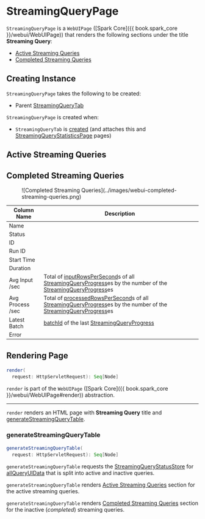 # StreamingQueryPage

`StreamingQueryPage` is a `WebUIPage` ([Spark Core]({{ book.spark_core }}/webui/WebUIPage)) that renders the following sections under the title **Streaming Query**:

* [Active Streaming Queries](#active-streaming-queries)
* [Completed Streaming Queries](#completed-streaming-queries)

## Creating Instance

`StreamingQueryPage` takes the following to be created:

* <span id="parent"> Parent [StreamingQueryTab](StreamingQueryTab.md)

`StreamingQueryPage` is created when:

* `StreamingQueryTab` is [created](StreamingQueryTab.md) (and attaches this and [StreamingQueryStatisticsPage](StreamingQueryStatisticsPage.md) pages)

## Active Streaming Queries

## Completed Streaming Queries

<figure markdown>
  ![Completed Streaming Queries](../images/webui-completed-streaming-queries.png)
</figure>

Column Name | Description
------------|------------
 Name |
 Status |
 ID |
 Run ID |
 Start Time |
 Duration |
 Avg Input /sec | Total of [inputRowsPerSecond](../monitoring/StreamingQueryProgress.md#inputRowsPerSecond)s of all [StreamingQueryProgress](../monitoring/StreamingQueryProgress.md)es by the number of the [StreamingQueryProgress](../monitoring/StreamingQueryProgress.md)es
 Avg Process /sec | Total of [processedRowsPerSecond](../monitoring/StreamingQueryProgress.md#processedRowsPerSecond)s of all [StreamingQueryProgress](../monitoring/StreamingQueryProgress.md)es by the number of the [StreamingQueryProgress](../monitoring/StreamingQueryProgress.md)es
 Latest Batch | [batchId](../monitoring/StreamingQueryProgress.md#batchId) of the last [StreamingQueryProgress](../monitoring/StreamingQueryProgress.md)
 Error |

## <span id="render"> Rendering Page

```scala
render(
  request: HttpServletRequest): Seq[Node]
```

`render` is part of the `WebUIPage` ([Spark Core]({{ book.spark_core }}/webui/WebUIPage#render)) abstraction.

---

`render` renders an HTML page with **Streaming Query** title and [generateStreamingQueryTable](#generateStreamingQueryTable).

### <span id="generateStreamingQueryTable"> generateStreamingQueryTable

```scala
generateStreamingQueryTable(
  request: HttpServletRequest): Seq[Node]
```

`generateStreamingQueryTable` requests the [StreamingQueryStatusStore](StreamingQueryTab.md#store) for [allQueryUIData](StreamingQueryStatusStore.md#allQueryUIData) that is split into active and inactive queries.

`generateStreamingQueryTable` renders [Active Streaming Queries](#active-streaming-queries) section for the active streaming queries.

`generateStreamingQueryTable` renders [Completed Streaming Queries](#completed-streaming-queries) section for the inactive (_completed_) streaming queries.
